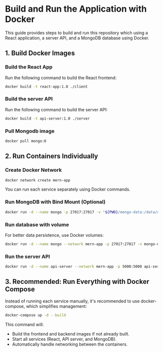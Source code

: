 # Build and Run the Application with Docker

This guide provides steps to build and run this repository which using a React application, a server API, and a MongoDB database using Docker.

## 1. Build Docker Images

### Build the React App

Run the following command to build the React frontend:

```sh
docker build -t react-app:1.0 ./client
```

### Build the server API

Run the following command to build the server API:

```sh
docker build -t api-server:1.0 ./server
```

### Pull Mongodb image

```sh
docker pull mongo:6
```

## 2. Run Containers Individually

### Create Docker Network

```sh
docker network create mern-app
```

You can run each service separately using Docker commands.

### Run MongoDB with Bind Mount (Optional)

```sh
docker run -d --name mongo -p 27017:27017 -v "${PWD}/mongo-data:/data/db" mongo:6
```

### Run database with volume

For better data persistence, use Docker volumes:

```sh
docker run -d --name mongo --network mern-app -p 27017:27017 -v mongo-data:/data/db -v mongo-config:/data/configdb mongo:6
```

### Run the server API

```sh
docker run -d --name api-server --network mern-app -p 5000:5000 api-server:1.0
```

## 3. Recommended: Run Everything with Docker Compose

Instead of running each service manually, it's recommended to use docker-compose, which simplifies management:

```sh
docker-compose up -d --build
```

This command will:

- Build the frontend and backend images if not already built.
- Start all services (React, API server, and MongoDB).
- Automatically handle networking between the containers.
